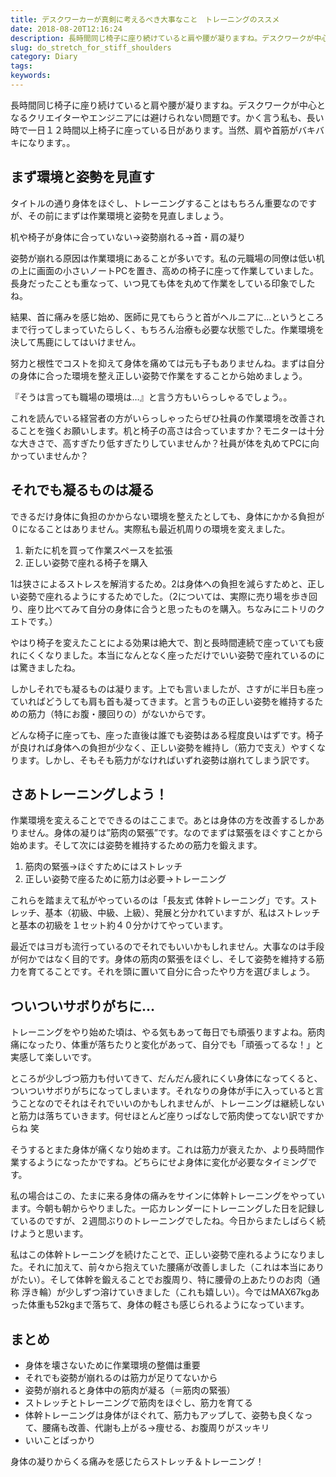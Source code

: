 ```yaml
---
title: デスクワーカーが真剣に考えるべき大事なこと　トレーニングのススメ
date: 2018-08-20T12:16:24
description: 長時間同じ椅子に座り続けていると肩や腰が凝りますね。デスクワークが中心となるクリエイターやエンジニアに
slug: do_stretch_for_stiff_shoulders
category: Diary
tags: 
keywords: 
---
```


長時間同じ椅子に座り続けていると肩や腰が凝りますね。デスクワークが中心となるクリエイターやエンジニアには避けられない問題です。かく言う私も、長い時で一日１２時間以上椅子に座っている日があります。当然、肩や首筋がバキバキになります。。

## まず環境と姿勢を見直す

タイトルの通り身体をほぐし、トレーニングすることはもちろん重要なのですが、その前にまずは作業環境と姿勢を見直しましょう。

机や椅子が身体に合っていない→姿勢崩れる→首・肩の凝り

姿勢が崩れる原因は作業環境にあることが多いです。私の元職場の同僚は低い机の上に画面の小さいノートPCを置き、高めの椅子に座って作業していました。長身だったことも重なって、いつ見ても体を丸めて作業をしている印象でしたね。

結果、首に痛みを感じ始め、医師に見てもらうと首がヘルニアに…というところまで行ってしまっていたらしく、もちろん治療も必要な状態でした。作業環境を決して馬鹿にしてはいけません。

努力と根性でコストを抑えて身体を痛めては元も子もありませんね。まずは自分の身体に合った環境を整え正しい姿勢で作業をすることから始めましょう。

『そうは言っても職場の環境は…』と言う方もいらっしゃるでしょう。。

これを読んでいる経営者の方がいらっしゃったらぜひ社員の作業環境を改善されることを強くお願いします。机と椅子の高さは合っていますか？モニターは十分な大きさで、高すぎたり低すぎたりしていませんか？社員が体を丸めてPCに向かっていませんか？

## それでも凝るものは凝る

できるだけ身体に負担のかからない環境を整えたとしても、身体にかかる負担が０になることはありません。実際私も最近机周りの環境を変えました。

1. 新たに机を買って作業スペースを拡張
2. 正しい姿勢で座れる椅子を購入

1は狭さによるストレスを解消するため。2は身体への負担を減らすためと、正しい姿勢で座れるようにするためでした。（2については、実際に売り場を歩き回り、座り比べてみて自分の身体に合うと思ったものを購入。ちなみにニトリのクエトです。）

やはり椅子を変えたことによる効果は絶大で、割と長時間連続で座っていても疲れにくくなりました。本当になんとなく座っただけでいい姿勢で座れているのには驚きましたね。

しかしそれでも凝るものは凝ります。上でも言いましたが、さすがに半日も座っていればどうしても肩も首も凝ってきます。と言うもの正しい姿勢を維持するための筋力（特にお腹・腰回りの）がないからです。

どんな椅子に座っても、座った直後は誰でも姿勢はある程度良いはずです。椅子が良ければ身体への負担が少なく、正しい姿勢を維持し（筋力で支え）やすくなります。しかし、そもそも筋力がなければいずれ姿勢は崩れてしまう訳です。

## さあトレーニングしよう！

作業環境を変えることでできるのはここまで。あとは身体の方を改善するしかありません。身体の凝りは”筋肉の緊張”です。なのでまずは緊張をほぐすことから始めます。そして次には姿勢を維持するための筋力を鍛えます。

1. 筋肉の緊張→ほぐすためにはストレッチ
2. 正しい姿勢で座るために筋力は必要→トレーニング

これらを踏まえて私がやっているのは「長友式 体幹トレーニング」です。ストレッチ、基本（初級、中級、上級）、発展と分かれていますが、私はストレッチと基本の初級を１セット約４０分かけてやっています。

最近ではヨガも流行っているのでそれでもいいかもしれません。大事なのは手段が何かではなく目的です。身体の筋肉の緊張をほぐし、そして姿勢を維持する筋力を育てることです。それを頭に置いて自分に合ったやり方を選びましょう。

## ついついサボりがちに…

トレーニングをやり始めた頃は、やる気もあって毎日でも頑張りますよね。筋肉痛になったり、体重が落ちたりと変化があって、自分でも「頑張ってるな！」と実感して楽しいです。

ところが少しづつ筋力も付いてきて、だんだん疲れにくい身体になってくると、ついついサボりがちになってしまいます。それなりの身体が手に入っていると言うことなのでそれはそれでいいのかもしれませんが、トレーニングは継続しないと筋力は落ちていきます。何せほとんど座りっぱなしで筋肉使ってない訳ですからね 笑

そうするとまた身体が痛くなり始めます。これは筋力が衰えたか、より長時間作業するようになったかですね。どちらにせよ身体に変化が必要なタイミングです。

私の場合はこの、たまに来る身体の痛みをサインに体幹トレーニングをやっています。今朝も朝からやりました。一応カレンダーにトレーニングした日を記録しているのですが、２週間ぶりのトレーニングでしたね。今日からまたしばらく続けようと思います。

私はこの体幹トレーニングを続けたことで、正しい姿勢で座れるようになりました。それに加えて、前々から抱えていた腰痛が改善しました（これは本当にありがたい）。そして体幹を鍛えることでお腹周り、特に腰骨の上あたりのお肉（通称 浮き輪）が少しずつ溶けていきました（これも嬉しい）。今ではMAX67kgあった体重も52kgまで落ちて、身体の軽さも感じられるようになっています。

## まとめ

- 身体を壊さないために作業環境の整備は重要
- それでも姿勢が崩れるのは筋力が足りてないから
- 姿勢が崩れると身体中の筋肉が凝る（＝筋肉の緊張）
- ストレッチとトレーニングで筋肉をほぐし、筋力を育てる
- 体幹トレーニングは身体がほぐれて、筋力もアップして、姿勢も良くなって、腰痛も改善、代謝も上がる→痩せる、お腹周りがスッキリ
- いいことばっかり

身体の凝りからくる痛みを感じたらストレッチ＆トレーニング！

